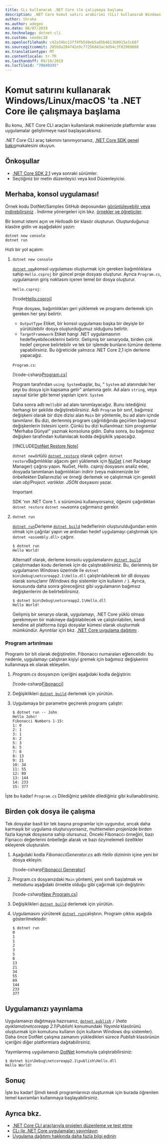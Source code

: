 ```yaml
---
title: CLı kullanarak .NET Core ile çalışmaya başlama
description: .NET Core komut satırı arabirimi (CLı) kullanarak Windows, Linux veya macOS 'ta .NET Core ile çalışmaya başlama hakkında adım adım öğretici.
author: thraka
ms.author: adegeo
ms.date: 08/07/2019
ms.technology: dotnet-cli
ms.custom: seodec18
ms.openlocfilehash: c42a34bc13ff9fb5d8eb5a85b461360915e2c68f
ms.sourcegitcommit: 205b9a204742e9c77256d43ac9d94c3f82909808
ms.translationtype: MT
ms.contentlocale: tr-TR
ms.lasthandoff: 09/10/2019
ms.locfileid: "70849345"
---
```

# <a name="get-started-with-net-core-on-windowslinuxmacos-using-the-command-line"></a>Komut satırını kullanarak Windows/Linux/macOS 'ta .NET Core ile çalışmaya başlama

Bu konu, .NET Core CLI araçları kullanılarak makinenizde platformlar arası uygulamalar geliştirmeye nasıl başlayacaksınız.

.NET Core CLI araç takımını tanımıyorsanız, [.NET Core SDK genel bakış](../tools/index.md)makalesini okuyun.

## <a name="prerequisites"></a>Önkoşullar

- [.NET Core SDK 2,1](https://dotnet.microsoft.com/download) veya sonraki sürümler.
- Seçtiğiniz bir metin düzenleyici veya kod Düzenleyicisi.

## <a name="hello-console-app"></a>Merhaba, konsol uygulaması!

Örnek kodu DotNet/Samples GitHub deposundan [görüntüleyebilir veya indirebilirsiniz](https://github.com/dotnet/samples/tree/master/core/console-apps/HelloMsBuild) . İndirme yönergeleri için bkz. [örnekler ve öğreticiler](../../samples-and-tutorials/index.md#viewing-and-downloading-samples).

Bir komut istemi açın ve *Hello*adlı bir klasör oluşturun. Oluşturduğunuz klasöre gidin ve aşağıdakini yazın:

```console
dotnet new console
dotnet run
```

Hızlı bir yol açalım:

1. `dotnet new console`

   [`dotnet new`](../tools/dotnet-new.md)konsol uygulaması oluşturmak için gereken bağımlılıklara sahip `Hello.csproj` bir güncel proje dosyası oluşturur.  Ayrıca `Program.cs`, uygulamanın giriş noktasını içeren temel bir dosya oluşturur.

   `Hello.csproj`:

   [!code[Hello.csproj](../../../samples/core/console-apps/HelloMsBuild/Hello.csproj)]

   Proje dosyası, bağımlılıkları geri yüklemek ve programı derlemek için gereken her şeyi belirtir.

   - `OutputType` Etiket, bir konsol uygulaması başka bir deyişle bir yürütülebilir dosya oluşturduğumuz olduğunu belirtir.
   - `TargetFramework` Etiket hangi .NET uygulamasının hedefleyebileceklerini belirtir. Gelişmiş bir senaryoda, birden çok hedef çerçeve belirtebilir ve tek bir işlemde bunların tümüne derleme yapabilirsiniz. Bu öğreticide yalnızca .NET Core 2,1 için derleme yapacağız.

   `Program.cs`:

   [!code-csharp[Program.cs](../../../samples/core/console-apps/HelloMsBuild/Program.cs)]

   Program tarafından `using System`başlar, bu, " `System` ad alanındaki her şeyi bu dosya için kapsama getir" anlamına gelir. Ad alanı `string`, veya sayısal türler gibi temel yapıları içerir. `System`

   Daha sonra adlı `Hello`bir ad alanı tanımlayacağız. Bunu istediğiniz herhangi bir şekilde değiştirebilirsiniz. Adlı `Program` bir sınıf, bağımsız değişkeni olarak bir dize dizisi alan `Main` bir yöntemle, bu ad alanı içinde tanımlanır. Bu dizi, derlenmiş program çağrıldığında geçirilen bağımsız değişkenlerin listesini içerir. Çünkü bu dizi kullanılmaz: tüm programlar "Merhaba Dünya!" yazmak konsoluna gidin. Daha sonra, bu bağımsız değişken tarafından kullanılacak kodda değişiklik yapacağız.

   [!INCLUDE[DotNet Restore Note](~/includes/dotnet-restore-note.md)]

   `dotnet new`örtülü [`dotnet restore`](../tools/dotnet-restore.md) olarak çağırır. `dotnet restore`Bağımlılıklar ağacını geri yüklemek için [NuGet](https://www.nuget.org/) (.net Package Manager) çağrısı yapın. NuGet, *Hello. csproj* dosyasını analiz eder, dosyada tanımlanan bağımlılıkları indirir (veya makinenizde bir önbellekten Dallarınızla) ve örneği derlemek ve çalıştırmak için gerekli olan *obj/Project. varlıklar. JSON* dosyasını yazar.

   > [!IMPORTANT]
   > SDK 'nın .NET Core 1. x sürümünü kullanıyorsanız, öğesini çağırdıktan `dotnet restore` `dotnet new`sonra çağırmanız gerekir.

2. `dotnet run`

   [`dotnet run`](../tools/dotnet-run.md)Derleme [`dotnet build`](../tools/dotnet-build.md) hedeflerinin oluşturulduğundan emin olmak için çağrılar yapın ve ardından hedef uygulamayı çalıştırmak için `dotnet <assembly.dll>` çağırır.

    ```console
    $ dotnet run
    Hello World!
    ```

    Alternatif olarak, derleme konsolu uygulamalarını [`dotnet build`](../tools/dotnet-build.md) çalıştırmadan kodu derlemek için de çalıştırabilirsiniz. Bu, derlenmiş bir uygulamanın Windows üzerinde ile `dotnet bin\Debug\netcoreapp2.1\Hello.dll` çalıştırılabilecek bir dll dosyası olarak sonuçlanır (Windows dışı sistemler için kullanın `/` ). Ayrıca, konusunda daha sonra göreceğiniz gibi uygulamanın bağımsız değişkenlerini de belirtebilirsiniz.

    ```console
    $ dotnet bin\Debug\netcoreapp2.1\Hello.dll
    Hello World!
    ```

    Gelişmiş bir senaryo olarak, uygulamayı, .NET Core yüklü olması gerekmeyen bir makineye dağıtılabilecek ve çalıştırılabilen, kendi kendine ait platforma özgü dosyalar kümesi olarak oluşturmak mümkündür. Ayrıntılar için bkz. [.NET Core uygulama dağıtımı](../deploying/index.md) .

### <a name="augmenting-the-program"></a>Program artırılması

Programı bir bit olarak değiştirelim. Fibonaccı numaraları eğlencelidir. bu nedenle, uygulamayı çalıştıran kişiyi gremek için bağımsız değişkenini kullanmaya ek olarak ekleyelim.

1. *Program.cs* dosyanızın içeriğini aşağıdaki kodla değiştirin:

   [!code-csharp[Fibonacci](../../../samples/core/console-apps/fibonacci-msbuild/Program.cs)]

2. Değişiklikleri [`dotnet build`](../tools/dotnet-build.md) derlemek için yürütün.

3. Uygulamaya bir parametre geçirerek programı çalıştır:

   ```console
   $ dotnet run -- John
   Hello John!
   Fibonacci Numbers 1-15:
   1: 0
   2: 1
   3: 1
   4: 2
   5: 3
   6: 5
   7: 8
   8: 13
   9: 21
   10: 34
   11: 55
   12: 89
   13: 144
   14: 233
   15: 377
   ```

İşte bu kadar!  `Program.cs` Dilediğiniz şekilde dilediğiniz gibi kullanabilirsiniz.

## <a name="working-with-multiple-files"></a>Birden çok dosya ile çalışma

Tek dosyalar basit bir tek başına programlar için uygundur, ancak daha karmaşık bir uygulama oluşturuyorsanız, muhtemelen projenizde birden fazla kaynak dosyasına sahip olursunuz.
Önceki Fibonaccı örneğini, bazı Fipriaccı değerlerini önbelleğe alarak ve bazı özyinelemeli özellikler ekleyerek oluşturalım.

1. Aşağıdaki kodla *FibonacciGenerator.cs* adlı *Hello* dizininin içine yeni bir dosya ekleyin:

   [!code-csharp[Fibonacci Generator](../../../samples/core/console-apps/FibonacciBetterMsBuild/FibonacciGenerator.cs)]

2. Program.cs dosyanızdaki `Main` yöntemi, yeni sınıfı başlatmak ve metodunu aşağıdaki örnekte olduğu gibi çağırmak için değiştirin:

   [!code-csharp[New Program.cs](../../../samples/core/console-apps/FibonacciBetterMsBuild/Program.cs)]

3. Değişiklikleri [`dotnet build`](../tools/dotnet-build.md) derlemek için yürütün.

4. Uygulamasını yürüterek [`dotnet run`](../tools/dotnet-run.md)çalıştırın. Program çıktısı aşağıda gösterilmektedir:

   ```console
   $ dotnet run
   0
   1
   1
   2
   3
   5
   8
   13
   21
   34
   55
   89
   144
   233
   377
   ```

## <a name="publish-your-app"></a>Uygulamanızı yayınlama

Uygulamanızı dağıtmaya hazırsanız, [`dotnet publish`](../tools/dotnet-publish.md) `/` _\\hata ayıklama\\netcoreapp 2.1\\Publish\\_  konumundaki _Yayımla_ klasörünü oluşturmak için komutunu kullanın (için kullanın Windows dışı sistemler). Daha önce DotNet çalışma zamanını yükledikleri sürece _Publish_ klasörünün içeriğini diğer platformlara dağıtabilirsiniz.

Yayımlanmış uygulamanızı [DotNet](../tools/dotnet.md) komutuyla çalıştırabilirsiniz:

```console
$ dotnet bin\Debug\netcoreapp2.1\publish\Hello.dll
Hello World!
```

## <a name="conclusion"></a>Sonuç

İşte bu kadar! Şimdi kendi programlarınızı oluşturmak için burada öğrenilen temel kavramları kullanmaya başlayabilirsiniz.

## <a name="see-also"></a>Ayrıca bkz.

- [.NET Core CLI araçlarıyla projeleri düzenleme ve test etme](testing-with-cli.md)
- [CLı ile .NET Core uygulamaları yayımlayın](../deploying/deploy-with-cli.md)
- [Uygulama dağıtımı hakkında daha fazla bilgi edinin](../deploying/index.md)

